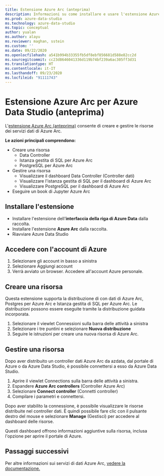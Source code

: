 ```yaml
---
title: Estensione Azure Arc (anteprima)
description: Informazioni su come installare e usare l'estensione Azure Arc per provare i servizi dati di Azure Arc.
ms.prod: azure-data-studio
ms.technology: azure-data-studio
ms.topic: conceptual
author: yualan
ms.author: alayu
ms.reviewer: maghan, sstein
ms.custom: ''
ms.date: 09/22/2020
ms.openlocfilehash: a541b994b33355fb5df8ebf856681d588e82cc2d
ms.sourcegitcommit: cc23d8646041336d119b74bf239a6ac305ff3d31
ms.translationtype: HT
ms.contentlocale: it-IT
ms.lasthandoff: 09/23/2020
ms.locfileid: "91111743"
---
```

# <a name="azure-arc-extension-for-azure-data-studio-preview"></a>Estensione Azure Arc per Azure Data Studio (anteprima)

L'[estensione Azure Arc (anteprima)](https://aka.ms/azurearcdata-docs) consente di creare e gestire le risorse dei servizi dati di Azure Arc.

**Le azioni principali comprendono:**
- Creare una risorsa
    - Data Controller
    - Istanza gestita di SQL per Azure Arc
    - PostgreSQL per Azure Arc
- Gestire una risorsa
    - Visualizzare il dashboard Data Controller (Controller dati)
    - Visualizzare l'istanza gestita di SQL per il dashboard di Azure Arc
    - Visualizzare PostgreSQL per il dashboard di Azure Arc
- Eseguire un book di Jupyter Azure Arc

## <a name="install-the-extension"></a>Installare l'estensione
- Installare l'estensione dell'**interfaccia della riga di Azure Data** dalla raccolta.
- Installare l'estensione **Azure Arc** dalla raccolta.
- Riavviare Azure Data Studio

## <a name="sign-in-with-azure-account"></a>Accedere con l'account di Azure
1. Selezionare gli account in basso a sinistra
1. Selezionare Aggiungi account
1. Verrà avviato un browser. Accedere all'account Azure personale.

## <a name="create-a-resource"></a>Creare una risorsa
Questa estensione supporta la distribuzione di con dati di Azure Arc, Postgres per Azure Arc e Istanza gestita di SQL per Azure Arc. Le distribuzioni possono essere eseguite tramite la distribuzione guidata incorporata.

1. Selezionare il viewlet Connessioni sulla barra delle attività a sinistra
1. Selezionare i tre puntini e selezionare **Nuova distribuzione**
1. Seguire le istruzioni per creare una nuova risorsa di Azure Arc.

## <a name="manage-a-resource"></a>Gestire una risorsa
Dopo aver distribuito un controller dati Azure Arc da azdata, dal portale di Azure o da Azure Data Studio, è possibile connettersi a esso da Azure Data Studio.

1. Aprire il viewlet Connections sulla barra delle attività a sinistra.
1. Espandere **Azure Arc controllers** (Controller Azure Arc)
1. Selezionare **Connect controller** (Connetti controller)
1. Compilare i parametri e connettersi.

Dopo aver stabilito la connessione, è possibile visualizzare le risorse distribuite nel controller dati. È quindi possibile fare clic con il pulsante destro del mouse e selezionare **Manage** (Gestisci) per accedere al dashboard delle risorse.  

Questi dashboard offrono informazioni aggiuntive sulla risorsa, inclusa l'opzione per aprire il portale di Azure.

## <a name="next-steps"></a>Passaggi successivi
Per altre informazioni sui servizi di dati Azure Arc, [vedere la documentazione.](https://aka.ms/azurearcdata-docs)
